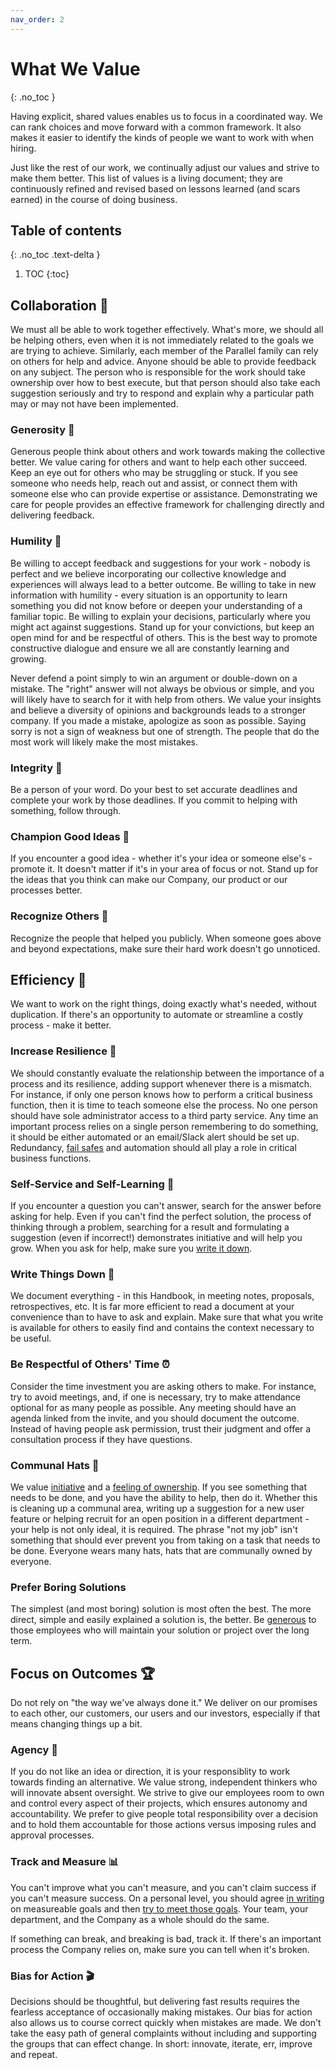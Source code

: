 ```yaml
---
nav_order: 2
---
```

# What We Value
{: .no_toc }

Having explicit, shared values enables us to focus in a coordinated way.  We can rank choices and move forward with a common framework.  It also makes it easier to identify the kinds of people we want to work with when hiring.

Just like the rest of our work, we continually adjust our values and strive to make them better. This list of values is a living document; they are continuously refined and revised based on lessons learned (and scars earned) in the course of doing business.

## Table of contents
{: .no_toc .text-delta }

1. TOC
{:toc}

## Collaboration :handshake:
We must all be able to work together effectively.  What's more, we should all be helping others, even when it is not immediately related to the goals we are trying to achieve. Similarly, each member of the Parallel family can rely on others for help and advice. Anyone should be able to provide feedback on any subject.  The person who is responsible for the work should take ownership over how to best execute, but that person should also take each suggestion seriously and try to respond and explain why a particular path may or may not have been implemented.

### Generosity :pray:
Generous people think about others and work towards making the collective better.  We value caring for others and want to help each other succeed.  Keep an eye out for others who may be struggling or stuck. If you see someone who needs help, reach out and assist, or connect them with someone else who can provide expertise or assistance.  Demonstrating we care for people provides an effective framework for challenging directly and delivering feedback.

### Humility :bow:
Be willing to accept feedback and suggestions for your work - nobody is perfect and we believe incorporating our collective knowledge and experiences will always lead to a better outcome. Be willing to take in new information with humility - every situation is an opportunity to learn something you did not know before or deepen your understanding of a familiar topic. Be willing to explain your decisions, particularly where you might act against suggestions.  Stand up for your convictions, but keep an open mind for and be respectful of others. This is the best way to promote constructive dialogue and ensure we all are constantly learning and growing.

Never defend a point simply to win an argument or double-down on a mistake. The "right" answer will not always be obvious or simple, and you will likely have to search for it with help from others.  We value your insights and believe a diversity of opinions and backgrounds leads to a stronger company.  If you made a mistake, apologize as soon as possible. Saying sorry is not a sign of weakness but one of strength. The people that do the most work will likely make the most mistakes.

### Integrity :closed_lock_with_key:
Be a person of your word.  Do your best to set accurate deadlines and complete your work by those deadlines.  If you commit to helping with something, follow through.

### Champion Good Ideas :loudspeaker:
If you encounter a good idea - whether it's your idea or someone else's - promote it.  It doesn't matter if it's in your area of focus or not.  Stand up for the ideas that you think can make our Company, our product or our processes better.

### Recognize Others :clap:
Recognize the people that helped you publicly.  When someone goes above and beyond expectations, make sure their hard work doesn't go unnoticed.

## Efficiency :runner:
We want to work on the right things, doing exactly what's needed, without duplication.  If there's an opportunity to automate or streamline a costly process - make it better.

### Increase Resilience :muscle:
We should constantly evaluate the relationship between the importance of a process and its resilience, adding support whenever there is a mismatch.  For instance, if only one person knows how to perform a critical business function, then it is time to teach someone else the process.  No one person should have sole administrator access to a third party service.  Any time an important process relies on a single person remembering to do something, it should be either automated or an email/Slack alert should be set up.  Redundancy, [fail safes](https://en.wikipedia.org/wiki/Fail-safe) and automation should all play a role in critical business functions.

### Self-Service and Self-Learning :raising_hand:
If you encounter a question you can't answer, search for the answer before asking for help.  Even if you can't find the perfect solution, the process of thinking through a problem, searching for a result and formulating a suggestion (even if incorrect!) demonstrates initiative and will help you grow. When you ask for help, make sure you [write it down](#write-things-down-notebook).

### Write Things Down :notebook:
We document everything - in this Handbook, in meeting notes, proposals, retrospectives, etc.  It is far more efficient to read a document at your convenience than to have to ask and explain.  Make sure that what you write is available for others to easily find and contains the context necessary to be useful.

### Be Respectful of Others' Time :alarm_clock:
Consider the time investment you are asking others to make.  For instance, try to avoid meetings, and, if one is necessary, try to make attendance optional for as many people as possible. Any meeting should have an agenda linked from the invite, and you should document the outcome. Instead of having people ask permission, trust their judgment and offer a consultation process if they have questions.

### Communal Hats :tophat:
We value [initiative](#bias-for-action-clapper) and a [feeling of ownership](#agency-raised_hands).  If you see something that needs to be done, and you have the ability to help, then do it.  Whether this is cleaning up a communal area, writing up a suggestion for a new user feature or helping recruit for an open position in a different department - your help is not only ideal, it is required.  The phrase "not my job" isn't something that should ever prevent you from taking on a task that needs to be done.  Everyone wears many hats, hats that are communally owned by everyone.

### Prefer Boring Solutions
The simplest (and most boring) solution is most often the best.  The more direct, simple and easily explained a solution is, the better.  Be [generous](#generosity-pray) to those employees who will maintain your solution or project over the long term.

## Focus on Outcomes :trophy:
Do not rely on "the way we've always done it." We deliver on our promises to each other, our customers, our users and our investors, especially if that means changing things up a bit.

### Agency :raised_hands:
If you do not like an idea or direction, it is your responsiblity to work towards finding an alternative.  We value strong, independent thinkers who will innovate absent oversight. We strive to give our employees room to own and control every aspect of their projects, which ensures autonomy and accountability.  We prefer to give people total responsibility over a decision and to hold them accountable for those actions versus imposing rules and approval processes.

### Track and Measure :bar_chart:
You can't improve what you can't measure, and you can't claim success if you can't measure success.  On a personal level, you should agree [in writing](#write-things-down-notebook) on measureable goals and then [try to meet those goals](#integrity-closed_lock_with_key).  Your team, your department, and the Company as a whole should do the same.

If something can break, and breaking is bad, track it.  If there's an important process the Company relies on, make sure you can tell when it's broken.

### Bias for Action :clapper:
Decisions should be thoughtful, but delivering fast results requires the fearless acceptance of occasionally making mistakes.  Our bias for action also allows us to course correct quickly when mistakes are made.  We don't take the easy path of general complaints without including and supporting the groups that can effect change. In short: innovate, iterate, err, improve and repeat. 
